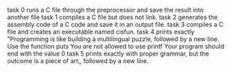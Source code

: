 task 0 runs a C file through the preprocessor and save the result into another file
task 1 compiles a C file but does not link.
task 2 generates the assembly code of a C code and save it in an output file.
task 3 compiles a C file and creates an executable named cisfun.
task 4 prints exactly "Programming is like building a multilingual puzzle, followed by a new line.
Use the function puts
You are not allowed to use printf
Your program should end with the value 0
task 5 prints exactly with proper grammar, but the outcome is a piece of art,, followed by a new line.
